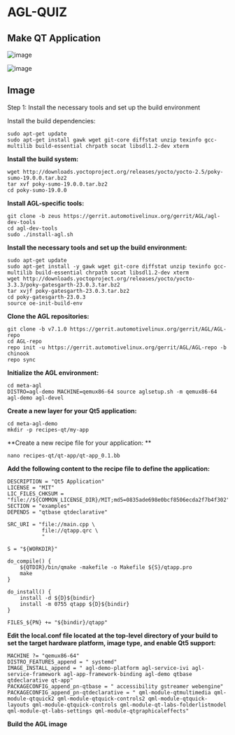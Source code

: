# AGL-QUIZ

## Make QT Application
![image](https://user-images.githubusercontent.com/54492585/230721204-a663c9b5-f9cd-4273-8c96-29a473a377cb.png)


![image](https://user-images.githubusercontent.com/54492585/230721225-eb76a3e2-5913-46b7-8af6-22736d2e74aa.png)

## Image

Step 1: Install the necessary tools and set up the build environment

Install the build dependencies:

```
sudo apt-get update
sudo apt-get install gawk wget git-core diffstat unzip texinfo gcc-multilib build-essential chrpath socat libsdl1.2-dev xterm
```

**Install the build system:**

```
wget http://downloads.yoctoproject.org/releases/yocto/yocto-2.5/poky-sumo-19.0.0.tar.bz2
tar xvf poky-sumo-19.0.0.tar.bz2
cd poky-sumo-19.0.0
```

**Install AGL-specific tools:**

```
git clone -b zeus https://gerrit.automotivelinux.org/gerrit/AGL/agl-dev-tools
cd agl-dev-tools
sudo ./install-agl.sh
```

**Install the necessary tools and set up the build environment:**
```
sudo apt-get update
sudo apt-get install -y gawk wget git-core diffstat unzip texinfo gcc-multilib build-essential chrpath socat libsdl1.2-dev xterm
wget http://downloads.yoctoproject.org/releases/yocto/yocto-3.3.3/poky-gatesgarth-23.0.3.tar.bz2
tar xvjf poky-gatesgarth-23.0.3.tar.bz2
cd poky-gatesgarth-23.0.3
source oe-init-build-env
```

**Clone the AGL repositories:**

```
git clone -b v7.1.0 https://gerrit.automotivelinux.org/gerrit/AGL/AGL-repo
cd AGL-repo
repo init -u https://gerrit.automotivelinux.org/gerrit/AGL/AGL-repo -b chinook
repo sync
```

**Initialize the AGL environment:**

```
cd meta-agl
DISTRO=agl-demo MACHINE=qemux86-64 source aglsetup.sh -m qemux86-64 agl-demo agl-devel
```

**Create a new layer for your Qt5 application:**

```
cd meta-agl-demo
mkdir -p recipes-qt/my-app
```

**Create a new recipe file for your application: **

```
nano recipes-qt/qt-app/qt-app_0.1.bb
```

**Add the following content to the recipe file to define the application:**

```
DESCRIPTION = "Qt5 Application"
LICENSE = "MIT"
LIC_FILES_CHKSUM = "file://${COMMON_LICENSE_DIR}/MIT;md5=0835ade698e0bcf8506ecda2f7b4f302"
SECTION = "examples"
DEPENDS = "qtbase qtdeclarative"

SRC_URI = "file://main.cpp \
           file://qtapp.qrc \
           "

S = "${WORKDIR}"

do_compile() {
    ${QTDIR}/bin/qmake -makefile -o Makefile ${S}/qtapp.pro
    make
}

do_install() {
    install -d ${D}${bindir}
    install -m 0755 qtapp ${D}${bindir}
}

FILES_${PN} += "${bindir}/qtapp"
```

**Edit the local.conf file located at the top-level directory of your build to set the target hardware platform, image type, and enable Qt5 support:**

```
MACHINE ?= "qemux86-64"
DISTRO_FEATURES_append = " systemd"
IMAGE_INSTALL_append = " agl-demo-platform agl-service-ivi agl-service-framework agl-app-framework-binding agl-demo qtbase qtdeclarative qt-app"
PACKAGECONFIG_append_pn-qtbase = " accessibility gstreamer webengine"
PACKAGECONFIG_append_pn-qtdeclarative = " qml-module-qtmultimedia qml-module-qtquick2 qml-module-qtquick-controls2 qml-module-qtquick-layouts qml-module-qtquick-controls qml-module-qt-labs-folderlistmodel qml-module-qt-labs-settings qml-module-qtgraphicaleffects"
```

**Build the AGL image**
